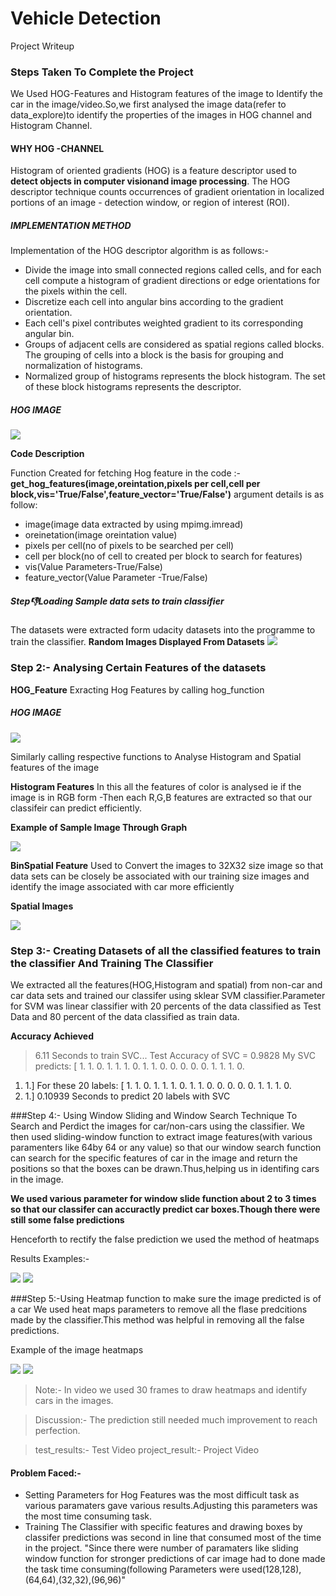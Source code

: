 # Vehicle Detection
Project Writeup

### Steps Taken To Complete the Project

We Used HOG-Features and Histogram features of the image to Identify the car in the image/video.So,we first analysed the image data(refer to data_explore)to identify the properties of the images in HOG channel and Histogram Channel.

#### WHY HOG -CHANNEL
Histogram of oriented gradients (HOG) is a feature descriptor used to **detect objects in computer visionand image processing**. The HOG descriptor technique counts occurrences of gradient orientation in localized portions of an image - detection window, or region of interest (ROI).
##### IMPLEMENTATION METHOD

Implementation of the HOG descriptor algorithm is as follows:-

- Divide the image into small connected regions called cells, and for each cell compute a histogram of gradient directions or edge orientations for the pixels within the cell.
- Discretize each cell into angular bins according to the gradient orientation.
- Each cell's pixel contributes weighted gradient to its corresponding angular bin.
- Groups of adjacent cells are considered as spatial regions called blocks. The grouping of cells into a block is the basis for grouping and normalization of histograms.
- Normalized group of histograms represents the block histogram. The set of these block histograms represents the descriptor.
##### HOG IMAGE
![](show/1.png)

**Code Description**

Function Created for fetching Hog feature in the code :-
**get_hog_features(image,oreintation,pixels per cell,cell per block,vis='True/False',feature_vector='True/False')**
argument details is as follow:


- image(image data extracted by using mpimg.imread)
- oreinetation(image oreintation value)
- pixels per cell(no of pixels to be searched per cell)
- cell per block(no of cell to created per block to search for features)
- vis(Value Parameters-True/False)
- feature_vector(Value Parameter -True/False)


##### Step:-1:Loading Sample data sets to train classifier

The datasets were extracted form udacity datasets into the programme to train the classifier.
**Random Images Displayed From Datasets**
![](show/download.png)	

### Step 2:- Analysing Certain Features of the datasets
**HOG_Feature**
Exracting Hog Features by calling hog_function

##### HOG IMAGE
![](show/16.png)

Similarly calling respective functions to Analyse Histogram and Spatial features of the image

**Histogram Features**
In this all the features of color is analysed ie if the image is in RGB form -Then each R,G,B features are extracted so that our classifeir can predict efficiently.

**Example of Sample Image Through Graph**

![](show/3.png)

**BinSpatial Feature**
Used to Convert the images to 32X32 size image so that data sets can be closely be associated with our training size images and identify the image associated with car more efficiently 

**Spatial Images**

![](show/4.png)


### Step 3:- Creating Datasets of all the classified features to train the classifier And Training The Classifier
We extracted all the features(HOG,Histogram and spatial) from non-car and car data sets and trained our classifer using sklear SVM classifier.Parameter for SVM was linear classifier with 20 percents of the data classified as Test Data and 80 percent of the data classified as train data.

**Accuracy Achieved**
> 6.11 Seconds to train SVC...
Test Accuracy of SVC =  0.9828
My SVC predicts:  [ 1.  1.  0.  1.  1.  1.  0.  1.  1.  0.  0.  0.  0.  0.  1.  1.  1.  0.
  1.  1.]
For these 20 labels:  [ 1.  1.  0.  1.  1.  1.  0.  1.  1.  0.  0.  0.  0.  0.  1.  1.  1.  0.
  1.  1.]
0.10939 Seconds to predict 20 labels with SVC

###Step 4:- Using Window Sliding and Window Search Technique To Search and Perdict the images for car/non-cars using the classifier.
We then used sliding-window function to extract image features(with various paramenters like 64by 64 or any value) so that our window search function can search for the specific features of car in the image and return the positions so that the boxes can be drawn.Thus,helping us in identifing cars in the image.

**We used various parameter for window slide function about 2 to 3 times so that our classifer can accuractly predict car boxes.Though there were still some false predictions**

Henceforth to rectify the false prediction we used the method of heatmaps   

Results Examples:-

![](show/13.png)
![](show/12.png)
 
###Step 5:-Using Heatmap function to make sure the image predicted is of a car
We used heat maps parameters to remove all the flase predcitions made by the classifier.This method was helpful in removing all the false predictions.

Example of the image heatmaps

![](show/14.png)
![](show/15.png)


> Note:- In video we used 30 frames to draw heatmaps and identify cars in the images.
 
>Discussion:- The prediction still needed much improvement to reach perfection.



> test_results:- Test Video
> project_result:- Project Video

#### Problem Faced:-

- Setting Parameters for Hog Features was the most difficult task as various paramaters gave various results.Adjusting this parameters was the most time consuming task.
- Training The Classifier with specific features and drawing boxes by classifer predictions was second in line that consumed most of the time in the project.
"Since there were number of paramaters like sliding window function for stronger predictions of car image had to done made the task time consuming(following Parameters were used(128,128),(64,64),(32,32),(96,96)"

